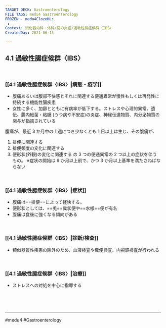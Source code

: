 ```yaml
---
TARGET DECK: Gastroenterology
FILE TAGS: medu4 Gastroenterology
FROZEN - medu4ClozeHL:
 : 
Context: 消化器内科・外科/腸の炎症/過敏性腸症候群〈IBS〉
CreatedDay: 2021-06-15

---
```


## 4.1 過敏性腸症候群〈IBS〉

<br>

### [[4.1 過敏性腸症候群〈IBS〉|病態・疫学]]
* 腹痛あるいは腹部不快感とそれに関連する便通異常が慢性もしくは再発性に持続する機能性腸疾患
* 女性に多く、加齢とともに有病率が低下する。ストレスや心理的異常、遺伝、腸内細菌・粘膜 (うつ病や不安症)の炎症、神経伝達物質、内分泌物質の関与が指摘されている

腹痛が、最近 3 か月中の 1 週につき少なくとも 1 日以上は生じ、その腹痛が、 
1. 排便に関連する
2. 排便頻度の変化に関連する
3. 便形状(外観)の変化に関連する
の 3 つの便通異常の 2 つ以上の症状を伴うもの。
※症状の開始は 6 か月以上前で、かつ 3 か月以上基準を満たさねばならない

<br>

### [[4.1 過敏性腸症候群〈IBS〉|症状]]
* 腹痛は==排便==によって軽快する。
* 便形状としては、==兎==糞状便や==水様==便が有名
* 腹痛は食後に強くなる傾向がある
<!--ID: 1624766942806-->


<br>

### [[4.1 過敏性腸症候群〈IBS〉|診断/検査]]
* 類似器質性疾患の除外のため、血液検査や糞便検査、内視鏡検査が行われる

<br>

### [[4.1 過敏性腸症候群〈IBS〉|治療]]
* ストレスへの対処を中心に指導する

<br><br><br>

---
#medu4 #Gastroenterology 
